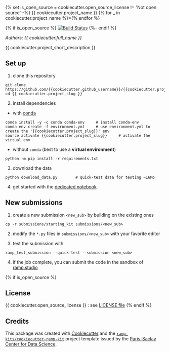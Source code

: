 {% set is_open_source = cookiecutter.open_source_license != 'Not open source' -%}
{{ cookiecutter.project_name }}
{% for _ in cookiecutter.project_name %}={% endfor %}

{% if is_open_source %}
[![Build Status][tbadge]][travis]
{%- endif %}

_Authors: {{ cookiecutter.full_name }}_

{{ cookiecutter.project_short_description }}

## Set up

1. clone this repository
  ```
  git clone https://github.com/{{cookiecutter.github_username}}/{{cookiecutter.project_slug}}
  cd {{ cookiecutter.project_slug }}
  ```

2. install dependencies
  - with [conda][miniconda]
  ```
  conda install -y -c conda conda-env     # install conda-env
  conda env create -f environment.yml     # use environment.yml to create the '{{cookiecutter.project_slug}}' env
  source activate {{cookiecutter.project_slug}}     # activate the virtual env
  ```
  - without `conda` (best to use a **virtual environment**)
  ```
  python -m pip install -r requirements.txt
  ```

3. download the data
  ```
  python download_data.py        # quick-test data for testing ~16Mo
  ```

4. get started with the [dedicated notebook]({{cookiecutter.project_slug}}_starting_kit.ipynb).

## New submissions

1. create a new submission `<new_sub>` by building on the existing ones
  ```
  cp -r submissions/starting_kit submissions/<new_sub>
  ```
2. modify the `*.py` files in  `submissions/<new_sub>` with your favorite editor

3. test the submission with
  ```
  ramp_test_submission --quick-test --submission <new_sub>
  ```
4. if the job complete, you can submit the code in the sandbox of [ramp.studio][ramp]


{% if is_open_source %}
## License

{{ cookiecutter.open_source_license }} : see [LICENSE file](LICENSE)
{% endif %}

## Credits

This package was created with [Cookiecutter][cookie] and the [`ramp-kits/cookiecutter-ramp-kit`][kit] project template
issued by the [Paris-Saclay Center for Data Science][cds].


[tbadge]: https://travis-ci.org/{{cookiecutter.github_username}}/{{cookiecutter.project_slug}}.svg?branch=master
[travis]: https://travis-ci.org/{{cookiecutter.github_username}}/{{cookiecutter.project_slug}}
[miniconda]: https://conda.io/miniconda.html
[ramp]: https://ramp.studio/events/{{cookiecutter.project_slug}}
[cookie]: https://github.com/audreyr/cookiecutter
[kit]: https://github.com/ramp-kits/cookiecutter-ramp-kit
[cds]: https://www.datascience-paris-saclay.fr/
